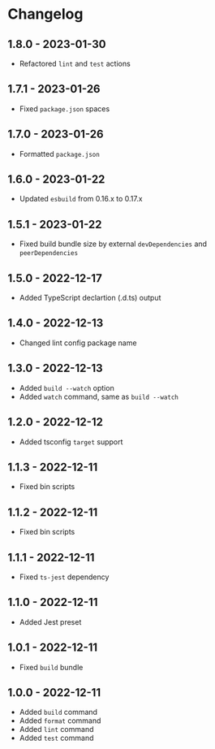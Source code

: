 # Changelog

## 1.8.0 - 2023-01-30

- Refactored `lint` and `test` actions

## 1.7.1 - 2023-01-26

- Fixed `package.json` spaces

## 1.7.0 - 2023-01-26

- Formatted `package.json`

## 1.6.0 - 2023-01-22

- Updated `esbuild` from 0.16.x to 0.17.x

## 1.5.1 - 2023-01-22

- Fixed build bundle size by external `devDependencies` and `peerDependencies`

## 1.5.0 - 2022-12-17

- Added TypeScript declartion (.d.ts) output

## 1.4.0 - 2022-12-13

- Changed lint config package name

## 1.3.0 - 2022-12-13

- Added `build --watch` option
- Added `watch` command, same as `build --watch`

## 1.2.0 - 2022-12-12

- Added tsconfig `target` support

## 1.1.3 - 2022-12-11

- Fixed bin scripts

## 1.1.2 - 2022-12-11

- Fixed bin scripts

## 1.1.1 - 2022-12-11

- Fixed `ts-jest` dependency

## 1.1.0 - 2022-12-11

- Added Jest preset

## 1.0.1 - 2022-12-11

- Fixed `build` bundle

## 1.0.0 - 2022-12-11

- Added `build` command
- Added `format` command
- Added `lint` command
- Added `test` command
